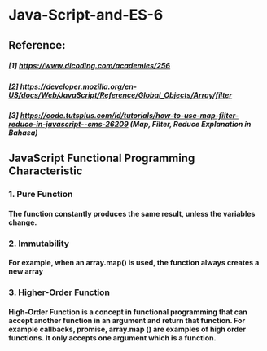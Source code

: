 # Java-Script-and-ES-6
## Reference:
##### [1] https://www.dicoding.com/academies/256
##### [2] https://developer.mozilla.org/en-US/docs/Web/JavaScript/Reference/Global_Objects/Array/filter
##### [3] https://code.tutsplus.com/id/tutorials/how-to-use-map-filter-reduce-in-javascript--cms-26209 (Map, Filter, Reduce Explanation in Bahasa)

## JavaScript Functional Programming Characteristic
### 1. Pure Function 
#### The function constantly produces the same result, unless the variables change.
### 2. Immutability 
#### For example, when an array.map() is used, the function always creates a new array
### 3. Higher-Order Function
#### High-Order Function is a concept in functional programming that can accept another function in an argument and return that function. For example callbacks, promise, array.map () are examples of high order functions. It only accepts one argument which is a function.

